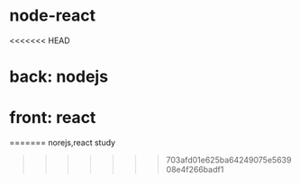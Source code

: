 # node-react
<<<<<<< HEAD
# back: nodejs 
# front: react 


<!-- 
*…or push an existing repository from the command line
*git remote add origin https://github.com/shypang/Algo_python_Study.git
*git branch -M main
*git push -u origin main -->
=======
norejs,react study </br>

>>>>>>> 703afd01e625ba64249075e563908e4f266badf1
